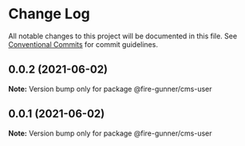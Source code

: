 # Change Log

All notable changes to this project will be documented in this file.
See [Conventional Commits](https://conventionalcommits.org) for commit guidelines.

## 0.0.2 (2021-06-02)

**Note:** Version bump only for package @fire-gunner/cms-user





## 0.0.1 (2021-06-02)

**Note:** Version bump only for package @fire-gunner/cms-user
